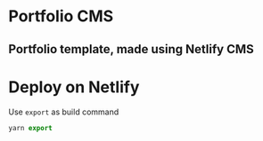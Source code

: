 # Portfolio CMS
## Portfolio template, made using Netlify CMS

# Deploy on Netlify

Use  `export` as build command
 
```js     
yarn export
```
